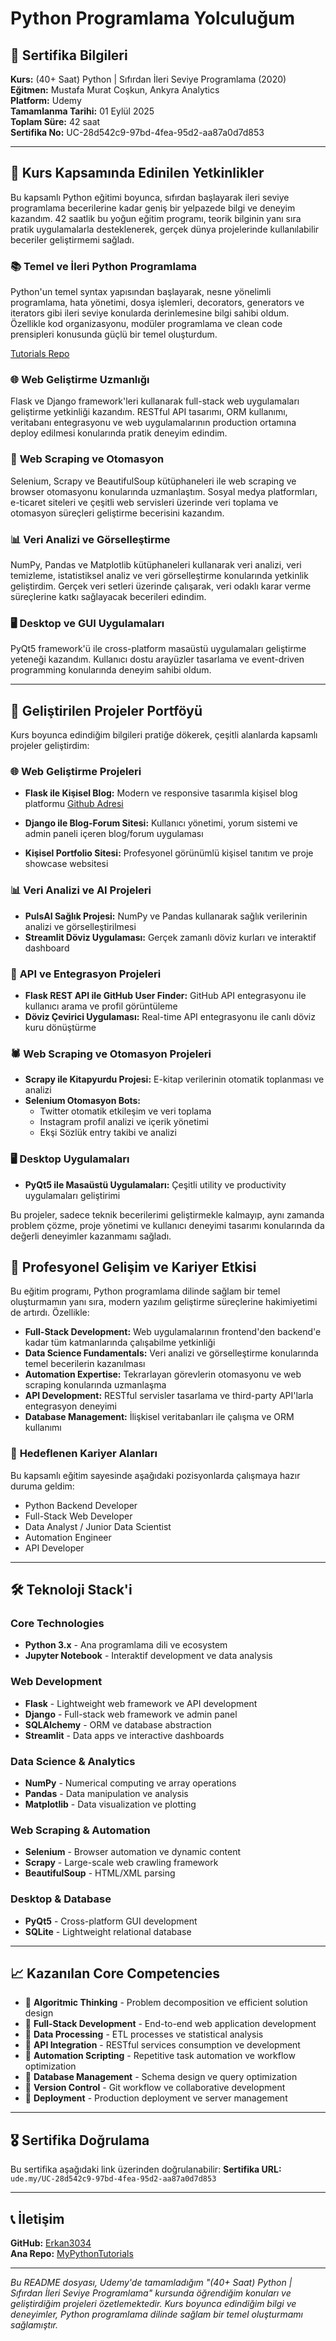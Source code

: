 #  Python Programlama Yolculuğum

## 📜 Sertifika Bilgileri

**Kurs:** (40+ Saat) Python | Sıfırdan İleri Seviye Programlama (2020)  
**Eğitmen:** Mustafa Murat Coşkun, Ankyra Analytics  
**Platform:** Udemy  
**Tamamlanma Tarihi:** 01 Eylül 2025  
**Toplam Süre:** 42 saat  
**Sertifika No:** UC-28d542c9-97bd-4fea-95d2-aa87a0d7d853

---

## 🎯 **Kurs Kapsamında Edinilen Yetkinlikler**

Bu kapsamlı Python eğitimi boyunca, sıfırdan başlayarak ileri seviye programlama becerilerine kadar geniş bir yelpazede bilgi ve deneyim kazandım. 42 saatlik bu yoğun eğitim programı, teorik bilginin yanı sıra pratik uygulamalarla desteklenerek, gerçek dünya projelerinde kullanılabilir beceriler geliştirmemi sağladı.

### 📚 **Temel ve İleri Python Programlama**
Python'un temel syntax yapısından başlayarak, nesne yönelimli programlama, hata yönetimi, dosya işlemleri, decorators, generators ve iterators gibi ileri seviye konularda derinlemesine bilgi sahibi oldum. Özellikle kod organizasyonu, modüler programlama ve clean code prensipleri konusunda güçlü bir temel oluşturdum.

[Tutorials Repo](https://github.com/Erkan3034/MyPythonTutorials)

### 🌐 **Web Geliştirme Uzmanlığı**
Flask ve Django framework'leri kullanarak full-stack web uygulamaları geliştirme yetkinliği kazandım. RESTful API tasarımı, ORM kullanımı, veritabanı entegrasyonu ve web uygulamalarının production ortamına deploy edilmesi konularında pratik deneyim edindim.

### 🤖 **Web Scraping ve Otomasyon**
Selenium, Scrapy ve BeautifulSoup kütüphaneleri ile web scraping ve browser otomasyonu konularında uzmanlaştım. Sosyal medya platformları, e-ticaret siteleri ve çeşitli web servisleri üzerinde veri toplama ve otomasyon süreçleri geliştirme becerisini kazandım.

### 📊 **Veri Analizi ve Görselleştirme**
NumPy, Pandas ve Matplotlib kütüphaneleri kullanarak veri analizi, veri temizleme, istatistiksel analiz ve veri görselleştirme konularında yetkinlik geliştirdim. Gerçek veri setleri üzerinde çalışarak, veri odaklı karar verme süreçlerine katkı sağlayacak becerileri edindim.


### 🖥️ **Desktop ve GUI Uygulamaları**
PyQt5 framework'ü ile cross-platform masaüstü uygulamaları geliştirme yeteneği kazandım. Kullanıcı dostu arayüzler tasarlama ve event-driven programming konularında deneyim sahibi oldum.

---

## 🚀 **Geliştirilen Projeler Portföyü**

Kurs boyunca edindiğim bilgileri pratiğe dökerek, çeşitli alanlarda kapsamlı projeler geliştirdim:

### 🌐 **Web Geliştirme Projeleri**
- **Flask ile Kişisel Blog:** Modern ve responsive tasarımla kişisel blog platformu
[Github Adresi]()

- **Django ile Blog-Forum Sitesi:** Kullanıcı yönetimi, yorum sistemi ve admin paneli içeren blog/forum uygulaması

- **Kişisel Portfolio Sitesi:** Profesyonel görünümlü kişisel tanıtım ve proje showcase websitesi

### 📊 **Veri Analizi ve AI Projeleri**
- **PulsAI Sağlık Projesi:** NumPy ve Pandas kullanarak sağlık verilerinin analizi ve görselleştirilmesi
- **Streamlit Döviz Uygulaması:** Gerçek zamanlı döviz kurları ve interaktif dashboard

### 🔗 **API ve Entegrasyon Projeleri**
- **Flask REST API ile GitHub User Finder:** GitHub API entegrasyonu ile kullanıcı arama ve profil görüntüleme
- **Döviz Çevirici Uygulaması:** Real-time API entegrasyonu ile canlı döviz kuru dönüştürme

### 🕷️ **Web Scraping ve Otomasyon Projeleri**
- **Scrapy ile Kitapyurdu Projesi:** E-kitap verilerinin otomatik toplanması ve analizi
- **Selenium Otomasyon Bots:**
  - Twitter otomatik etkileşim ve veri toplama
  - Instagram profil analizi ve içerik yönetimi
  - Ekşi Sözlük entry takibi ve analizi

### 🖥️ **Desktop Uygulamaları**
- **PyQt5 ile Masaüstü Uygulamaları:** Çeşitli utility ve productivity uygulamaları geliştirimi

Bu projeler, sadece teknik becerilerimi geliştirmekle kalmayıp, aynı zamanda problem çözme, proje yönetimi ve kullanıcı deneyimi tasarımı konularında da değerli deneyimler kazanmamı sağladı.



## 💼 **Profesyonel Gelişim ve Kariyer Etkisi**

Bu eğitim programı, Python programlama dilinde sağlam bir temel oluşturmamın yanı sıra, modern yazılım geliştirme süreçlerine hakimiyetimi de artırdı. Özellikle:

- **Full-Stack Development:** Web uygulamalarının frontend'den backend'e kadar tüm katmanlarında çalışabilme yetkinliği
- **Data Science Fundamentals:** Veri analizi ve görselleştirme konularında temel becerilerin kazanılması
- **Automation Expertise:** Tekrarlayan görevlerin otomasyonu ve web scraping konularında uzmanlaşma
- **API Development:** RESTful servisler tasarlama ve third-party API'larla entegrasyon deneyimi
- **Database Management:** İlişkisel veritabanları ile çalışma ve ORM kullanımı

### 🎯 **Hedeflenen Kariyer Alanları**
Bu kapsamlı eğitim sayesinde aşağıdaki pozisyonlarda çalışmaya hazır duruma geldim:
- Python Backend Developer
- Full-Stack Web Developer  
- Data Analyst / Junior Data Scientist
- Automation Engineer
- API Developer

---

## 🛠️ **Teknoloji Stack'i**

### **Core Technologies**
- **Python 3.x** - Ana programlama dili ve ecosystem
- **Jupyter Notebook** - Interaktif development ve data analysis

### **Web Development**
- **Flask** - Lightweight web framework ve API development
- **Django** - Full-stack web framework ve admin panel
- **SQLAlchemy** - ORM ve database abstraction
- **Streamlit** - Data apps ve interactive dashboards

### **Data Science & Analytics**
- **NumPy** - Numerical computing ve array operations
- **Pandas** - Data manipulation ve analysis
- **Matplotlib** - Data visualization ve plotting

### **Web Scraping & Automation**
- **Selenium** - Browser automation ve dynamic content
- **Scrapy** - Large-scale web crawling framework
- **BeautifulSoup** - HTML/XML parsing

### **Desktop & Database**
- **PyQt5** - Cross-platform GUI development
- **SQLite** - Lightweight relational database

---

## 📈 **Kazanılan Core Competencies**

- 🔹 **Algoritmic Thinking** - Problem decomposition ve efficient solution design
- 🔹 **Full-Stack Development** - End-to-end web application development
- 🔹 **Data Processing** - ETL processes ve statistical analysis
- 🔹 **API Integration** - RESTful services consumption ve development  
- 🔹 **Automation Scripting** - Repetitive task automation ve workflow optimization
- 🔹 **Database Management** - Schema design ve query optimization
- 🔹 **Version Control** - Git workflow ve collaborative development
- 🔹 **Deployment** - Production deployment ve server management

---

## 🎖️ **Sertifika Doğrulama**

Bu sertifika aşağıdaki link üzerinden doğrulanabilir:
**Sertifika URL:** `ude.my/UC-28d542c9-97bd-4fea-95d2-aa87a0d7d853`

---

## 📞 **İletişim**

**GitHub:** [Erkan3034](https://github.com/Erkan3034)  
**Ana Repo:** [MyPythonTutorials](https://github.com/Erkan3034/MyPythonTutorials)

---

*Bu README dosyası, Udemy'de tamamladığım "(40+ Saat) Python | Sıfırdan İleri Seviye Programlama" kursunda öğrendiğim konuları ve geliştirdiğim projeleri özetlemektedir. Kurs boyunca edindiğim bilgi ve deneyimler, Python programlama dilinde sağlam bir temel oluşturmamı sağlamıştır.*
